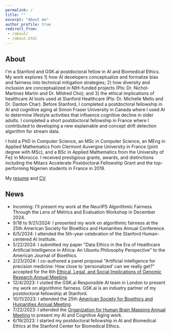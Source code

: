 ```yaml
---
permalink: /
title: ""
excerpt: "About me"
author_profile: true
redirect_from:
 - /about/
 - /about.html
---
```


About 
------
I'm a Stanford and GSK.ai postdoctoral fellow in AI and Biomedical Ethics. My work explores 1) how AI developers conceptualize and formalize bias and fairness into technical mitigation strategies; 2) how diversity and inclusion are conceptualized in NIH-funded projects (PIs: Dr. Nichol-Martinez Martin and Dr. Mildred Cho); and 3) the ethical implications of healthcare AI tools used at Stanford Healthcare (PIs: Dr. Michelle Mello and Dr. Danton Char). Before Stanford, I completed a postdoctoral fellowship in AI and cognitive aging at Simon Fraser University in Canada where I used AI to determine lifestyle activities that influence cognitive decline in older adults. I completed a short postdoctoral fellowship in France where I contributed to developing a new explainable and concept drift detection algorithm for stream data.  

I hold a PhD in Computer Science, an MSc in Computer Science, an MEng in Applied Mathematics from Clermont Auvergne University in France (joint degree with MSc), and a BSc in Applied Mathematics from the University of Fez in Morocco. I received prestigious grants, awards, and distinctions including the Mitacs Accelerate Postdoctoral Fellowship Grant and the top-performing Nigerien students in France in 2019.

My [resume](/files/Resume-Abdoul.pdf) and [CV](/files/CV-Abdoul-June-2024.pdf). 

News
------
- Incoming: I'll present my work at the NeurIPS Algorithmic Fairness Through the Lens of Metrics and Evaluation Workshop in December 2024.
- 9/18 to 9/21/2024: I presented my work on algorithmic fairness at the 25th American Society for Bioethics and Humanities Annual Conference.
- 6/5/2024: I attended the 5th-year celebration of the Stanford Human-centered AI Institute.
- 5/22/2024: I submitted my paper "Data Ethics in the Era of Healthcare Artificial Intelligence in Africa: An Ubuntu Philosophy Perspective" to the American Journal of Bioethics.
- 2/23/2024: I co-authored a panel proposal "Artificial intelligence for precision medicine: How close to ‘personalized’ can we really get?" accepted for the 6th [Ethical, Legal, and Social Implications of Genomic Research Annual Meeting](https://elsicon2024.eventscribe.net/).
- 12/4/2023: I visited the GSK.ai Responsible AI team in London to present my work on algorithmic fairness. GSK.ai is an industry partner of my postdoctoral fellowship at Stanford.
- 10/11/2023: I attended the 25th [American Society for Bioethics and Humanities Annual Meeting](https://asbh23.eventscribe.net/).
- 7/22/2023: I attended the [Organization for Human Brain Mapping Annual Meeting](https://event.fourwaves.com/ohbm2023/pages) to present my AI and Cognitive Aging work.
- 6/19/2023: I started my postdoctoral fellowship in AI and Biomedical Ethics at the Stanford Center for Biomedical Ethics.

